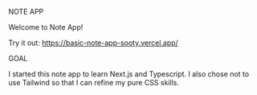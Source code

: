 NOTE APP

Welcome to Note App!

Try it out: https://basic-note-app-sooty.vercel.app/


GOAL

I started this note app to learn Next.js and Typescript. I also chose not to use Tailwind so that I can refine my pure CSS skills. 